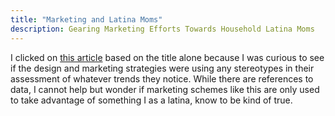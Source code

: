 ```yaml
---
title: "Marketing and Latina Moms"
description: Gearing Marketing Efforts Towards Household Latina Moms
---
```


I clicked on [this article](http://gdusa.com/blog/latina-moms-run-the-household)  based on the title alone because I was curious to see if the design and marketing strategies were using any stereotypes in their assessment of whatever trends they notice. While there are references to data, I cannot help but wonder if marketing schemes like this are only used to take advantage of something I as a latina, know to be kind of true.

